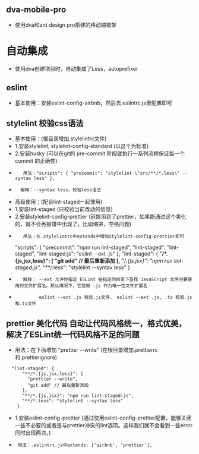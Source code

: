 ## dva-mobile-pro
* 使用dva和ant design pro搭建的移动端框架

# 自动集成
* 使用dva创建项目时，自动集成了Less，autoprefixer

## eslint
* 基本使用：安装eslint-config-airbnb，然后去.eslintrc.js里配置即可

## stylelint 校验css语法
* 基本使用：(根目录增加.stylelintrc文件)
*    1.安装stylelint, stylelint-config-standard (以这个为标准)
*    2.安装husky (可以在git的 pre-commit 阶段就执行一系列流程保证每一个 commit 的正确性)
*        用法："scripts": { "precommit": "stylelint \"src/**/*.less\" --syntax less" },
*       解释：--syntax less，校验less语法
*  高级使用：(配合lint-staged一起使用)
*    1.安装lint-staged (只校验当前改动的信息)
*    2.安装stylelint-config-prettier (前提用到了prettier，如果能通过这个美化的，就不会再报错中出现了，比如缩进，空格问题)
*        用法：在.stylelintrc中extends中增加stylelint-config-prettier即可
    "scripts": {
      "precommit": "npm run lint-staged",
      "lint-staged": "lint-staged",
      "lint-staged:js": "eslint --ext .js"
    },
    "lint-staged": {
      "**/*.{js,jsx,less}": [
        "git add" // 最后重新添加
      ],
      "**/*.{js,jsx}": "npm run lint-staged:js",
      "**/*.less": "stylelint --syntax less"
    }
*        解释： --ext 允许你指定 ESLint 在指定的目录下查找 JavaScript 文件时要使用的文件扩展名。默认情况下，它使用 .js 作为唯一性文件扩展名
*              eslint --ext .js 校验.js文件， eslint --ext .js, .ts 校验.js和.ts文件

## prettier 美化代码 自动让代码风格统一，格式优美，解决了ESLint统一代码风格不足的问题
*  用法：在下面增加 "prettier --write" (在根目录增加.prettierrc和.prettierignore)
```
  "lint-staged": {
      "**/*.{js,jsx,less}": [
        "prettier --write",
        "git add" // 最后重新添加
      ],
      "**/*.{js,jsx}": "npm run lint-staged:js",
      "**/*.less": "stylelint --syntax less"
    }
```
*  1.安装eslint-config-prettier (通过使用eslint-config-prettier配置，能够关闭一些不必要的或者是与prettier冲突的lint选项。这样我们就不会看到一些error同时出现两次。)
*      用法：.eslintrc.js中extends: ['airbnb', 'prettier'],
    
